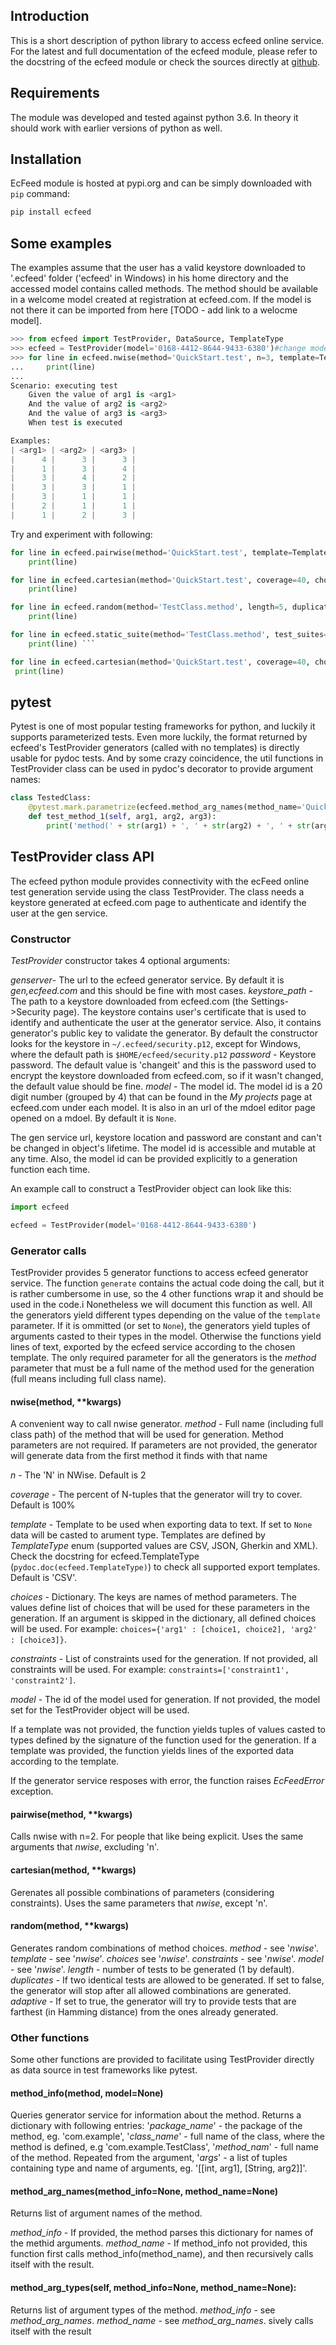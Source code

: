 ## Introduction

This is a short description of python library to access ecfeed online service. For the latest and full documentation
of the ecfeed module, please refer to the docstring of the ecfeed module or check the sources directly at 
[github](https://github.com/ecfeed/ecfeed.python).

## Requirements

The module was developed and tested against python 3.6. In theory it should work with earlier versions of python as well.

## Installation

EcFeed module is hosted at pypi.org and can be simply downloaded with `pip` command:

```bash
pip install ecfeed
```
## Some examples 
The examples assume that the user has a valid keystore downloaded to '.ecfeed' folder ('ecfeed' in Windows) in his home directory and the accessed model contains called methods. The method should be available in a welcome model created at registration at ecfeed.com. If the model is not there it can be imported from here [TODO - add link to a welocme model].
```python
>>> from ecfeed import TestProvider, DataSource, TemplateType
>>> ecfeed = TestProvider(model='0168-4412-8644-9433-6380')#change model id to your model
>>> for line in ecfeed.nwise(method='QuickStart.test', n=3, template=TemplateType.Gherkin, coverage=10):
...		print(line)
...
Scenario: executing test
	Given the value of arg1 is <arg1>
	And the value of arg2 is <arg2>
	And the value of arg3 is <arg3>
	When test is executed

Examples:
| <arg1> | <arg2> | <arg3> | 
|      4 |      3 |      3 | 
|      1 |      3 |      4 | 
|      3 |      4 |      2 | 
|      3 |      3 |      1 | 
|      3 |      1 |      1 | 
|      2 |      1 |      1 | 
|      1 |      2 |      3 | 

```
Try and experiment with following:
```python
for line in ecfeed.pairwise(method='QuickStart.test', template=TemplateType.XML, coverage=10):
	print(line)
```
```python
for line in ecfeed.cartesian(method='QuickStart.test', coverage=40, choices={'arg1':['choice1'], 'arg3':['choice2', 'choice4']}): #No template!
	print(line)
 ```
```python
for line in ecfeed.random(method='TestClass.method', length=5, duplicates=True, adaptive=True, template=TemplateType.CSV):
	print(line) 
```
```python
for line in ecfeed.static_suite(method='TestClass.method', test_suites=['suite1'], template=TemplateType.XML):
	print(line) ```
```
```python
for line in ecfeed.cartesian(method='QuickStart.test', coverage=40, choices={'arg1':['choice1'], 'arg3':['choice2', 'choice4']}): #No template!
 print(line)
 ```
 
 ## pytest
 Pytest is one of most popular testing frameworks for python, and luckily it supports parameterized tests. Even more luckily, the format returned by ecfeed's TestProvider generators (called with no templates) is directly usable for pydoc tests. And by some crazy coincidence, the util functions in TestProvider class can be used in pydoc's decorator to provide argument names:

```python
class TestedClass:
	@pytest.mark.parametrize(ecfeed.method_arg_names(method_name='QuickStart.test'), ecfeed.random(method='QuickStart.test', length=5))
	def test_method_1(self, arg1, arg2, arg3):
		print('method(' + str(arg1) + ', ' + str(arg2) + ', ' + str(arg3) + ')')
```

 
## TestProvider class API

The ecfeed python module provides connectivity with the ecFeed online test generation servide using the class TestProvider. The class needs a keystore generated at ecfeed.com page to authenticate and identify the user at the gen service. 

### Constructor

_TestProvider_ constructor takes 4 optional arguments:

_genserver_- The url to the ecfeed generator service. By default it is _gen,ecfeed.com_ and this should be fine with most cases.
_keystore_path_ - The path to a keystore downloaded from ecfeed.com (the Settings->Security page). The keystore contains user's certificate that is used to identify and authenticate the user at the generator service. Also, it contains generator's public key to validate the generator. By default the constructor looks for the keystore in `~/.ecfeed/security.p12`, except for Windows, where the default path is `$HOME/ecfeed/security.p12`
_password_ - Keystore password. The default value is 'changeit' and this is the password used to encrypt the keystore downloaded from ecfeed.com, so if it wasn't changed, the default value should be fine.
_model_ - The model id. The model id is a 20 digit number (grouped by 4) that can be found in the _My projects_ page at ecfeed.com under each model. It is also in an url of the mdoel editor page opened on a mdoel. By default it is `None`.

The gen service url, keystore location and password are constant and can't be changed in object's lifetime. The model id is accessible and mutable at any time. Also, the model id can be provided explicitly to a generation function each time. 

An example call to construct a TestProvider object can look like this:
```python
import ecfeed

ecfeed = TestProvider(model='0168-4412-8644-9433-6380')
```
### Generator calls

TestProvider provides 5 generator functions to access ecfeed generator service. The function `generate` contains the actual code doing the call, but it is rather cumbersome in use, so the 4 other functions wrap it and should be used in the code.i Nonetheless we will document this function as well. All the generators yield
different types depending on the value of the `template` parameter. If it is ommitted (or set to `None`), the generators yield tuples of arguments casted to their types in the model. Otherwise the functions yield lines of text, exported by the ecfeed service according to the chosen template. The only required parameter for all the generators is the _method_ parameter that must be a full name of the method used for the generation (full means including full class name).

#### nwise(method, **kwargs)
A convenient way to call nwise generator. 
_method_ - Full name (including full class path) of the method that will be used for generation. Method parameters are not required. If parameters are not provided, the generator will generate data from the first method it finds with that name

_n_ - The 'N' in NWise. Default is 2

_coverage_ - The percent of N-tuples that the generator will try to cover. Default is 100%

_template_ - Template to be used when exporting data to text. If set to `None` data will be casted to arument type. Templates are defined by _TemplateType_ enum (supported values are CSV, JSON, Gherkin and XML). Check the docstring for ecfeed.TemplateType (`pydoc.doc(ecfeed.TemplateType)`) to check all supported export templates. Default is 'CSV'.

_choices_ - Dictionary. The keys are names of method parameters. The values define list of choices that will be used for these parameters in the generation. If an argument is skipped in the dictionary, all defined choices will be used. For example: `choices={'arg1' : [choice1, choice2], 'arg2' : [choice3]}`.

_constraints_ - List of constraints used for the generation. If not provided, all constraints will be used. For example: `constraints=['constraint1',  'constraint2']`.

_model_ - The id of the model used for generation. If not provided, the model set for the TestProvider object will be used.

If a template was not provided, the function yields tuples of values casted to types defined by the signature of the function used for the generation. If a template was provided, the function yields lines of the exported data according to the template.

If the generator service resposes with error, the function raises _EcFeedError_ exception.


#### pairwise(method, **kwargs)

Calls nwise with n=2. For people that like being explicit. Uses the same arguments that _nwise_, excluding 'n'.

#### cartesian(method, **kwargs)
Gerenates all possible combinations of parameters (considering constraints). Uses the same parameters that _nwise_, except 'n'.

#### random(method, **kwargs)
Generates random combinations of method choices.
_method_ - see '_nwise_'.
_template_ - see '_nwise_'.
_choices_ see '_nwise_'.
_constraints_ - see '_nwise_'.
_model_ - see '_nwise_'.
_length_ - number of tests to be generated (1 by default).
_duplicates_ - If two identical tests are allowed to be generated. If set to false, the generator will stop after all allowed combinations are generated.
_adaptive_ - If set to true, the generator will try to provide tests that are farthest (in Hamming distance) from the ones already generated.

### Other functions
Some other functions are provided to facilitate using TestProvider directly as data source in test frameworks like pytest.

#### method_info(method, model=None)
Queries generator service for information about the method. Returns a dictionary with following entries:
'_package_name_' - the package of the method, eg. 'com.example',
'_class_name_' - full name of the class, where the method is defined, e.g 'com.example.TestClass',
'_method_nam_' - full name of the method. Repeated from the argument,
'_args_' - a list of tuples containing type and name of arguments, eg. '[[int, arg1], [String, arg2]]'.

#### method_arg_names(method_info=None, method_name=None)
Returns list of argument names of the method.

_method_info_  - If provided, the method parses this dictionary for names of the methid arguments.
_method_name_ - If method_info not provided, this function first calls method_info(method_name), and then recursively calls itself with the result.

#### method_arg_types(self, method_info=None, method_name=None):
Returns list of argument types of the method.
_method_info_ - see _method_arg_names_.
_method_name_ - see _method_arg_names_.
sively calls itself with the result


